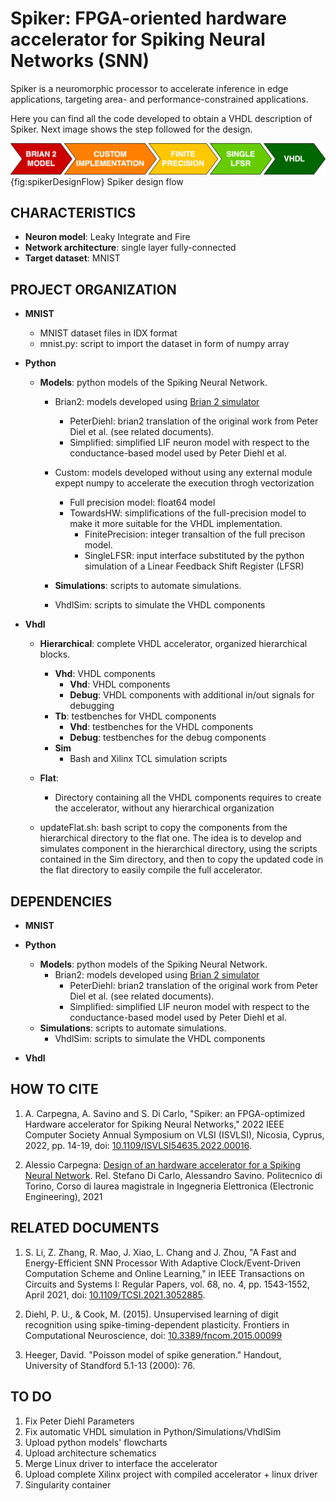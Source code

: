 # Spiker: FPGA-oriented hardware accelerator for Spiking Neural Networks (SNN)
Spiker is a neuromorphic processor to accelerate inference in edge applications, targeting area- and performance-constrained applications.

Here you can find all the code developed to obtain a VHDL description of Spiker. Next image shows the step followed for the design.

![DesignFlow](Doc/Figures/designFlow.png){fig:spikerDesignFlow}
Spiker design flow

## CHARACTERISTICS
* __Neuron model__: Leaky Integrate and Fire
* __Network architecture__: single layer fully-connected
* __Target dataset__: MNIST

## PROJECT ORGANIZATION
* __MNIST__
	* MNIST dataset files in IDX format
	* mnist.py: script to import the dataset in form of numpy array

* __Python__
	* __Models__: python models of the Spiking Neural Network.
		* Brian2: models developed using [Brian 2 simulator](https://brian2.readthedocs.io/en/stable/)
			* PeterDiehl: brian2 translation of the original work from Peter Diel et al. (see related documents).
			* Simplified: simplified LIF neuron model with respect to the conductance-based model used by Peter Diehl et al.

		* Custom: models developed without using any external module expept numpy to accelerate the execution throgh vectorization
			* Full precision model: float64 model
			* TowardsHW: simplifications of the full-precision model to make it more suitable for the VHDL implementation.
				* FinitePrecision: integer transaltion of the full precison model.
				* SingleLFSR: input interface substituted by the python simulation of a Linear Feedback Shift Register (LFSR)
		* __Simulations__: scripts to automate simulations.
		* VhdlSim: scripts to simulate the VHDL components

* __Vhdl__
	* __Hierarchical__: complete VHDL accelerator, organized hierarchical blocks.
		* __Vhd__: VHDL components
			* __Vhd__: VHDL components
			* __Debug__: VHDL components with additional in/out signals for debugging
		* __Tb__: testbenches for VHDL components
			* __Vhd__: testbenches for the VHDL components
			* __Debug__: testbenches for the debug components
		* __Sim__
			* Bash and Xilinx TCL simulation scripts
	* __Flat__: 
		* Directory containing all the VHDL components requires to create the accelerator, without any hierarchical organization
	
	* updateFlat.sh: bash script to copy the components from the hierarchical directory to the flat one. The idea is to develop and simulates component in the hierarchical directory, using the scripts contained in the Sim directory, and then to copy the updated code in the flat directory to easily compile the full accelerator.


## DEPENDENCIES
* __MNIST__

* __Python__
	* __Models__: python models of the Spiking Neural Network.
		* Brian2: models developed using [Brian 2 simulator](https://brian2.readthedocs.io/en/stable/)
			* PeterDiehl: brian2 translation of the original work from Peter Diel et al. (see related documents).
			* Simplified: simplified LIF neuron model with respect to the conductance-based model used by Peter Diehl et al.
	* __Simulations__: scripts to automate simulations.
		* VhdlSim: scripts to simulate the VHDL components

* __Vhdl__



## HOW TO CITE
1. A. Carpegna, A. Savino and S. Di Carlo, "Spiker: an FPGA-optimized Hardware accelerator for Spiking Neural Networks," 2022 IEEE Computer Society Annual Symposium on VLSI (ISVLSI), Nicosia, Cyprus, 2022, pp. 14-19, doi: [10.1109/ISVLSI54635.2022.00016](https://doi.org/10.1109/ISVLSI54635.2022.00016).

2. Alessio Carpegna: [Design of an hardware accelerator for a Spiking Neural Network](https://webthesis.biblio.polito.it/20606/).  Rel. Stefano Di Carlo, Alessandro Savino. Politecnico di Torino, Corso di laurea magistrale in Ingegneria Elettronica (Electronic Engineering), 2021 



## RELATED DOCUMENTS
1. S. Li, Z. Zhang, R. Mao, J. Xiao, L. Chang and J. Zhou, "A Fast and Energy-Efficient SNN Processor With Adaptive Clock/Event-Driven Computation Scheme and Online Learning," in IEEE Transactions on Circuits and Systems I: Regular Papers, vol. 68, no. 4, pp. 1543-1552, April 2021, doi: [10.1109/TCSI.2021.3052885](https://doi.org/10.1109/TCSI.2021.3052885).

2. Diehl, P. U., & Cook, M. (2015). Unsupervised learning of digit recognition using spike-timing-dependent plasticity. Frontiers in Computational Neuroscience, doi: [10.3389/fncom.2015.00099](https://doi.org/10.3389/fncom.2015.00099) 

3. Heeger, David. "Poisson model of spike generation." Handout, University of Standford 5.1-13 (2000): 76.



## TO DO
1. Fix Peter Diehl Parameters
2. Fix automatic VHDL simulation in Python/Simulations/VhdlSim
3. Upload python models' flowcharts
4. Upload architecture schematics
5. Merge Linux driver to interface the accelerator
6. Upload complete Xilinx project with compiled accelerator + linux driver
7. Singularity container
